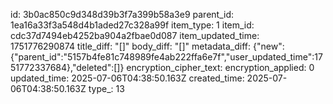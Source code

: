 id: 3b0ac850c9d348d39b3f7a399b58a3e9
parent_id: 1ea16a33f3a548d4b1aded27c328a99f
item_type: 1
item_id: cdc37d7494eb4252ba904a2fbae0d087
item_updated_time: 1751776290874
title_diff: "[]"
body_diff: "[]"
metadata_diff: {"new":{"parent_id":"5157b4fe81c748989fe4ab222ffa6e7f","user_updated_time":1751772337684},"deleted":[]}
encryption_cipher_text: 
encryption_applied: 0
updated_time: 2025-07-06T04:38:50.163Z
created_time: 2025-07-06T04:38:50.163Z
type_: 13